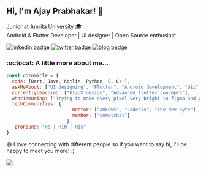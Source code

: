 <h2> Hi, I'm Ajay Prabhakar! 👋</h2>

<p>Junior at <a href="http://amrita.edu">Amrita University 🎓</a>
</br>Android & Flutter Developer | UI designer | Open Source enthusiast</a>
</em></p>

[![linkedin badge](https://img.shields.io/badge/linkedin-chromicle-0077b5?style=flat-square&logo=linkedin)](https://www.linkedin.com/in/chromicle/)
[![twitter badge](https://img.shields.io/badge/twitter-@chromicle_3-1da1f2?style=flat-square&logo=twitter)](https://twitter.com/chromicle_3)
[![blog badge](https://img.shields.io/badge/chromicle.github.io/blog-1f425f?style=flat-square)](https://chromicle.github.io/blog)


### :octocat: A little more about me...  

```javascript
const chromicle = {
  code: [Dart, Java, Kotlin, Python, C, C++],
  askMeAbout: ["UI designing", "Flutter", "Android development", "Git", "Open-source"],
  currentlyLearning: ["UI/UX design", "Advanced flutter concepts"],
  whatIamDoing: ["Trying to make every pixel very bright in figma and protopie"],
  techCommunities: {
                        mentor: ["amFOSS", "Codesis", "The dev byte"], 
                        member: ["cometchat"]
                      },
   pronouns: "He | Him | His"
}
```

😄 I love connecting with different people so if you want to say hi, I'll be happy to meet you more!</b> :) 

![](https://komarev.com/ghpvc/?username=chromicle)
